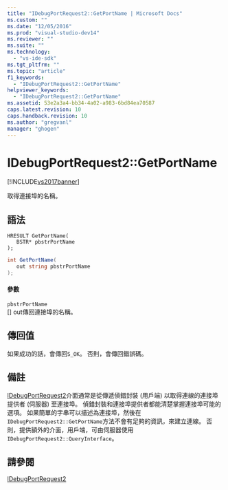 ```yaml
---
title: "IDebugPortRequest2::GetPortName | Microsoft Docs"
ms.custom: ""
ms.date: "12/05/2016"
ms.prod: "visual-studio-dev14"
ms.reviewer: ""
ms.suite: ""
ms.technology: 
  - "vs-ide-sdk"
ms.tgt_pltfrm: ""
ms.topic: "article"
f1_keywords: 
  - "IDebugPortRequest2::GetPortName"
helpviewer_keywords: 
  - "IDebugPortRequest2::GetPortName"
ms.assetid: 53e2a3a4-bb34-4a02-a983-6bd84ea70587
caps.latest.revision: 10
caps.handback.revision: 10
ms.author: "gregvanl"
manager: "ghogen"
---
```

# IDebugPortRequest2::GetPortName
[!INCLUDE[vs2017banner](../../../code-quality/includes/vs2017banner.md)]

取得連接埠的名稱。  
  
## 語法  
  
```cpp#  
HRESULT GetPortName(   
   BSTR* pbstrPortName  
);  
```  
  
```c#  
int GetPortName(   
   out string pbstrPortName  
);  
```  
  
#### 參數  
 `pbstrPortName`  
 \[\] out傳回連接埠的名稱。  
  
## 傳回值  
 如果成功的話，會傳回`S_OK`。 否則，會傳回錯誤碼。  
  
## 備註  
 [IDebugPortRequest2](../../../extensibility/debugger/reference/idebugportrequest2.md)介面通常是從傳遞偵錯封裝 \(用戶端\) 以取得連線的連接埠提供者 \(伺服器\) 至連接埠。  偵錯封裝和連接埠提供者都能清楚掌握連接埠可能的選項。  如果簡單的字串可以描述為連接埠，然後在`IDebugPortRequest2::GetPortName`方法不會有足夠的資訊，來建立連線。  否則，提供額外的介面，用戶端，可由伺服器使用`IDebugPortRequest2::QueryInterface`。  
  
## 請參閱  
 [IDebugPortRequest2](../../../extensibility/debugger/reference/idebugportrequest2.md)